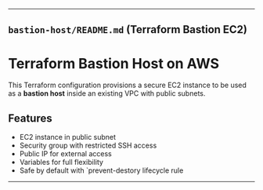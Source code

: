 
---

## `bastion-host/README.md` (Terraform Bastion EC2)

# Terraform Bastion Host on AWS

This Terraform configuration provisions a secure EC2 instance to be used as a **bastion host** inside an existing VPC with public subnets.

## Features

- EC2 instance in public subnet
- Security group with restricted SSH access
- Public IP for external access
- Variables for full flexibility
- Safe by default with `prevent-destory lifecycle rule

---


